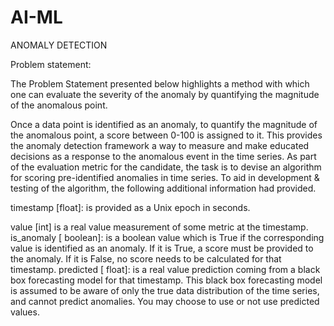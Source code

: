 # AI-ML
ANOMALY DETECTION

Problem statement:

The Problem Statement presented below highlights a method with which one can evaluate the severity of the anomaly by quantifying the magnitude of the anomalous point.
          
          
 Once a data point is identified as an anomaly, to quantify the magnitude of the anomalous point, a score between 0-100 is assigned to it. This provides the anomaly detection framework a way to measure and make educated decisions as a response to the anomalous event in the time series. As part of the evaluation metric for the candidate, the task is to devise an algorithm for scoring pre-identified anomalies in time series. To aid in development & testing of the algorithm, the following additional information had provided.

timestamp [float]: is provided as a Unix epoch in seconds.

value [int] is a real value measurement of some metric at the timestamp. is_anomaly [ boolean]: is a boolean value which is True if the corresponding value is identified as an anomaly. If it is True, a score must be provided to the anomaly. If it is False, no score needs to be calculated for that timestamp. predicted [ float]: is a real value prediction coming from a black box forecasting model for that timestamp. This black box forecasting model is assumed to be aware of only the true data distribution of the time series, and cannot predict anomalies. You may choose to use or not use predicted values.

